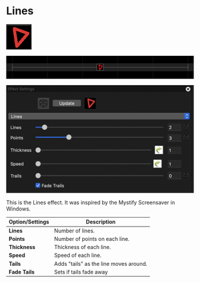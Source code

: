 # Lines

![Icon](<../../.gitbook/assets/image (992).png>)

![Sequencer Grid](<../../.gitbook/assets/image (162).png>)

![](<../../.gitbook/assets/image (457).png>)

This is the Lines effect. It was inspired by the Mystify Screensaver in Windows.

| Option/Settings | Description                            |
| --------------- | -------------------------------------- |
| **Lines**       | Number of lines.                       |
| **Points**      | Number of points on each line.         |
| **Thickness**   | Thickness of each line.                |
| **Speed**       | Speed of each line.                    |
| **Tails**       | Adds "tails" as the line moves around. |
| **Fade Tails**  | Sets if tails fade away                |
